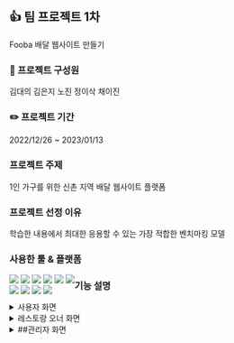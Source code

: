 ## :+1:  팀 프로젝트 1차 
Fooba 배달 웹사이트 만들기
### :runner: 프로젝트 구성원 
김대의 김은지 노진 정이삭 채이진
### :pencil2: 프로젝트 기간 
2022/12/26 ~ 2023/01/13
### 프로젝트 주제 
1인 가구를 위한 신촌 지역 배달 웹사이트 플랫폼
### 프로젝트 선정 이유 
학습한 내용에서 최대한 응용할 수 있는 가장 적합한 벤치마킹 모델
### 사용한 툴 & 플랫폼
<div style="float:left">
  <img src="https://img.shields.io/badge/Oracle-F80000?style=flat&logo=Oracle&logoColor=white"/> 
  <img src="https://img.shields.io/badge/JavaScript-F7DF1E?style=flat&logo=JavaScript&logoColor=white"/>
  <img src="https://img.shields.io/badge/HTML5-E34F26?style=flat&logo=HTML5&logoColor=white"/>
  <img src="https://img.shields.io/badge/CSS3-1572B6?style=flat&logo=CSS3&logoColor=white"/>
  <img src="https://img.shields.io/badge/MySQL-4479A1?style=flat&logo=MySQL&logoColor=white"/> 
  <img src="https://img.shields.io/badge/JQuery-0769AD?style=flat&logo=JQuery&logoColor=white"/><br>
  <img src="https://img.shields.io/badge/Eclipse IDE-2C2255?style=flat&logo=Eclipse IDE&logoColor=white"/>
  <img src="https://img.shields.io/badge/Visual Studio Code-007ACC?style=flat&logo=Visual Studio Code&logoColor=white"/>
  <img src="https://img.shields.io/badge/Apache Tomcat-F8DC75?style=flat&logo=Apache Tomcat&logoColor=white"/>
  <img src="https://img.shields.io/badge/GitHub-181717?style=flat&logo=GitHub&logoColor=white"/>
</div>

### 기능 설명
<details>
<summary>사용자 화면</summary>
<div markdown="1">
  
+ **가게 검색**
    - 해쉬 / 메뉴 / 카테고리 별 검색 

+ **메뉴 확인 및  주문하기**
    - 옵션 추가 카트 담기
    - 가게 정보 확인 및 리뷰 확인
    - 배송지 변경 및 배달 옵션 선택

+ **마이페이지**
    - 주문 내역 상세 확인 및 리뷰 작성
    - 회원정보 수정 및 탈퇴 

+ **Q&A 확인**

</div>
</details>

<details>
<summary>레스토랑 오너 화면</summary>
<div markdown="1">
  
+ **주문 관리**
    - 주문 현황 확인

+ **리뷰 관리**
    - 리뷰 댓글 관리 
      (전체답변 / 미답변) 확인 

+ **메뉴 관리**
    - 메뉴 수정 및 삭제

+ **정보 관리 / 수정**


</div>
</details>

<details>
<summary>##관리자 화면 </summary>
<div markdown="1">
  
+ **입점 가게 관리**
    - 가게 정보확인 
    - 가입 현황 / 입점 승인 및 거부

+ **주문내역 관리** 
    - 주문 내역 확인
    - 주문 상태 변경

+ **회원 관리**
    - 회원 정보 확인
    
+ **Q&A 관리**
    - Q&A 등록 및 삭제 

</div>
</details>
